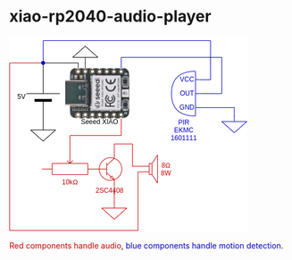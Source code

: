 # xiao-rp2040-audio-player

![Circuit Diagram](xiao-rp2040-audioplayer.png)

<font color="#c00">Red components handle audio</font>, <font color="#00c">blue components handle motion detection</font>.
